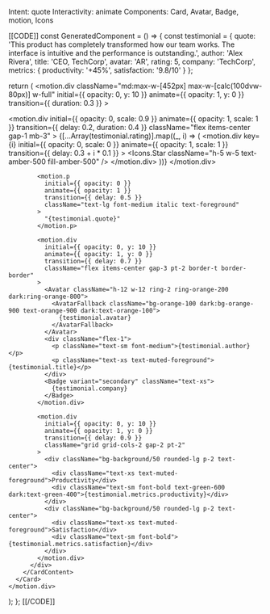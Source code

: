 Intent: quote
Interactivity: animate
Components: Card, Avatar, Badge, motion, Icons

[[CODE]]
const GeneratedComponent = () => {
  const testimonial = {
    quote: 'This product has completely transformed how our team works. The interface is intuitive and the performance is outstanding.',
    author: 'Alex Rivera',
    title: 'CEO, TechCorp',
    avatar: 'AR',
    rating: 5,
    company: 'TechCorp',
    metrics: { productivity: '+45%', satisfaction: '9.8/10' }
  };
  
  return (
    <motion.div
      className="md:max-w-[452px] max-w-[calc(100dvw-80px)] w-full"
      initial={{ opacity: 0, y: 10 }}
      animate={{ opacity: 1, y: 0 }}
      transition={{ duration: 0.3 }}
    >
      <Card className="bg-gradient-to-br from-orange-50/50 to-orange-100/30 dark:from-orange-950/50 dark:to-orange-900/30">
        <CardContent className="pt-6">
          <div className="space-y-4">
            <motion.div
              initial={{ opacity: 0, scale: 0.9 }}
              animate={{ opacity: 1, scale: 1 }}
              transition={{ delay: 0.2, duration: 0.4 }}
              className="flex items-center gap-1 mb-3"
            >
              {[...Array(testimonial.rating)].map((_, i) => (
                <motion.div
                  key={i}
                  initial={{ opacity: 0, scale: 0 }}
                  animate={{ opacity: 1, scale: 1 }}
                  transition={{ delay: 0.3 + i * 0.1 }}
                >
                  <Icons.Star className="h-5 w-5 text-amber-500 fill-amber-500" />
                </motion.div>
              ))}
            </motion.div>
            
            <motion.p
              initial={{ opacity: 0 }}
              animate={{ opacity: 1 }}
              transition={{ delay: 0.5 }}
              className="text-lg font-medium italic text-foreground"
            >
              "{testimonial.quote}"
            </motion.p>
            
            <motion.div
              initial={{ opacity: 0, y: 10 }}
              animate={{ opacity: 1, y: 0 }}
              transition={{ delay: 0.7 }}
              className="flex items-center gap-3 pt-2 border-t border-border"
            >
              <Avatar className="h-12 w-12 ring-2 ring-orange-200 dark:ring-orange-800">
                <AvatarFallback className="bg-orange-100 dark:bg-orange-900 text-orange-900 dark:text-orange-100">
                  {testimonial.avatar}
                </AvatarFallback>
              </Avatar>
              <div className="flex-1">
                <p className="text-sm font-medium">{testimonial.author}</p>
                <p className="text-xs text-muted-foreground">{testimonial.title}</p>
              </div>
              <Badge variant="secondary" className="text-xs">
                {testimonial.company}
              </Badge>
            </motion.div>
            
            <motion.div
              initial={{ opacity: 0, y: 10 }}
              animate={{ opacity: 1, y: 0 }}
              transition={{ delay: 0.9 }}
              className="grid grid-cols-2 gap-2 pt-2"
            >
              <div className="bg-background/50 rounded-lg p-2 text-center">
                <div className="text-xs text-muted-foreground">Productivity</div>
                <div className="text-sm font-bold text-green-600 dark:text-green-400">{testimonial.metrics.productivity}</div>
              </div>
              <div className="bg-background/50 rounded-lg p-2 text-center">
                <div className="text-xs text-muted-foreground">Satisfaction</div>
                <div className="text-sm font-bold">{testimonial.metrics.satisfaction}</div>
              </div>
            </motion.div>
          </div>
        </CardContent>
      </Card>
    </motion.div>
  );
};
[[/CODE]]

